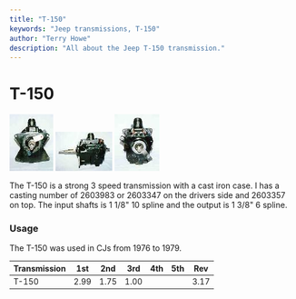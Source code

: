 ```yaml
---
title: "T-150"
keywords: "Jeep transmissions, T-150"
author: "Terry Howe"
description: "All about the Jeep T-150 transmission."
---
```

# T-150

[![T-150 front](../../img/transmission/factory/t150f_.jpg)](../../img/transmission/factory/t150f.jpg) [![T-150 side](../../img/transmission/factory/t150s_.jpg)](../../img/transmission/factory/t150s.jpg) [![T-150 back](../../img/transmission/factory/t150b_.jpg)](../../img/transmission/factory/t150b.jpg)

The T-150 is a strong 3 speed transmission with a cast iron case. I has a casting number of 2603983 or 2603347 on the drivers side and 2603357 on top. The input shafts is 1 1/8" 10 spline and the output is 1 3/8" 6 spline.

### Usage

The T-150 was used in CJs from 1976 to 1979.

| Transmission | 1st  | 2nd  | 3rd  | 4th | 5th | Rev  |
|--------------|------|------|------|-----|-----|------|
| T-150        | 2.99 | 1.75 | 1.00 |     |     | 3.17 |